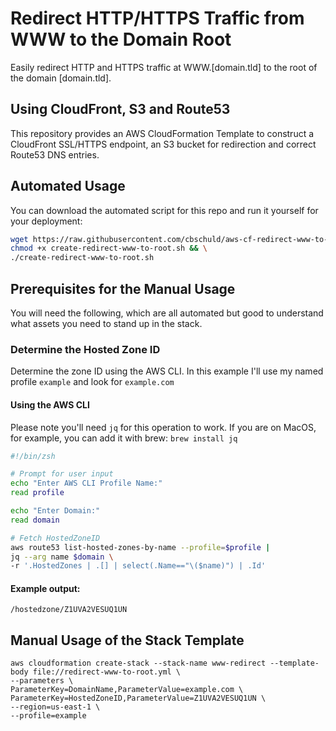 # Redirect HTTP/HTTPS Traffic from WWW to the Domain Root

Easily redirect HTTP and HTTPS traffic at WWW.[domain.tld] to the root of the domain [domain.tld].

## Using CloudFront, S3 and Route53

This repository provides an AWS CloudFormation Template to construct a CloudFront SSL/HTTPS endpoint, an S3 bucket for redirection and correct Route53 DNS entries.

## Automated Usage

You can download the automated script for this repo and run it yourself for your deployment:

```sh
wget https://raw.githubusercontent.com/cbschuld/aws-cf-redirect-www-to-root/main/create-redirect-www-to-root.sh -O create-redirect-www-to-root.sh && \
chmod +x create-redirect-www-to-root.sh && \
./create-redirect-www-to-root.sh

```

## Prerequisites for the Manual Usage

You will need the following, which are all automated but good to understand what assets you need to stand up in the stack.

### Determine the Hosted Zone ID

Determine the zone ID using the AWS CLI. In this example I'll use my named profile `example` and look for `example.com`

#### Using the AWS CLI

Please note you'll need `jq` for this operation to work.  If you are on MacOS, for example, you can add it with brew: `brew install jq`

```sh
#!/bin/zsh

# Prompt for user input
echo "Enter AWS CLI Profile Name:"
read profile

echo "Enter Domain:"
read domain

# Fetch HostedZoneID
aws route53 list-hosted-zones-by-name --profile=$profile |
jq --arg name $domain \
-r '.HostedZones | .[] | select(.Name=="\($name)") | .Id'
```

#### Example output:

```
/hostedzone/Z1UVA2VESUQ1UN
```

## Manual Usage of the Stack Template
```
aws cloudformation create-stack --stack-name www-redirect --template-body file://redirect-www-to-root.yml \
--parameters \
ParameterKey=DomainName,ParameterValue=example.com \
ParameterKey=HostedZoneID,ParameterValue=Z1UVA2VESUQ1UN \
--region=us-east-1 \
--profile=example
```